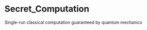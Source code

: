 Secret_Computation
==================

Single-run classical computation guaranteed by quantum mechanics
